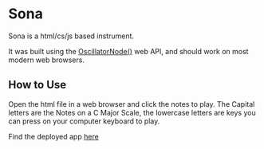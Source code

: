 # Sona

Sona is a html/cs/js based instrument.

It was built using the [OscillatorNode()](https://developer.mozilla.org/en-US/docs/Web/API/OscillatorNode) web API, and should work on most modern web browsers.

## How to Use

Open the html file in a web browser and click the notes to play.
The Capital letters are the Notes on a C Major Scale, the lowercase letters are keys you can press on your computer keyboard to play.

Find the deployed app [here](https://kfemelue.github.io/sona/)
